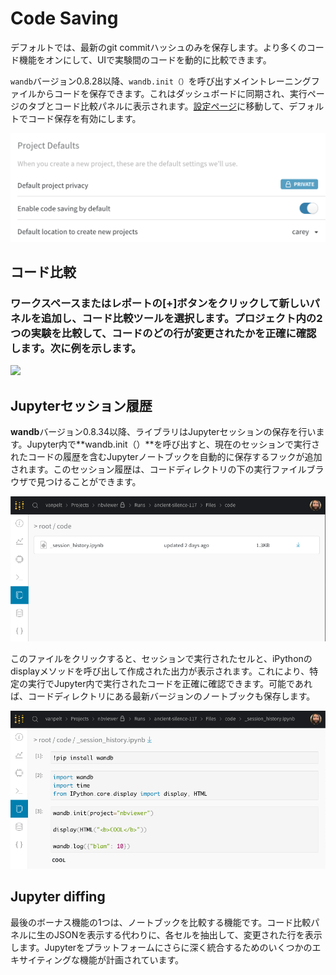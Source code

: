 # Code Saving

 デフォルトでは、最新のgit commitハッシュのみを保存します。より多くのコード機能をオンにして、UIで実験間のコードを動的に比較できます。

 `wandb`バージョン0.8.28以降、`wandb.init（）`を呼び出すメイントレーニングファイルからコードを保存できます。これはダッシュボードに同期され、実行ページのタブとコード比較パネルに表示されます。[設定ページ](https://wandb.ai/settings)に移動して、デフォルトでコード保存を有効にします。

![Here&apos;s what your account settings look like. You can save code by default.](../../../.gitbook/assets/screen-shot-2020-05-12-at-12.28.40-pm.png)

##  コード比較

### ワークスペースまたはレポートの\[+\]ボタンをクリックして新しいパネルを追加し、コード比較ツールを選択します。プロジェクト内の2つの実験を比較して、コードのどの行が変更されたかを正確に確認します。次に例を示します。

![](../../../.gitbook/assets/cc1.png)

## Jupyterセッション履歴

**wandb**バージョン0.8.34以降、ライブラリはJupyterセッションの保存を行います。Jupyter内で**wandb.init（）**を呼び出すと、現在のセッションで実行されたコードの履歴を含むJupyterノートブックを自動的に保存するフックが追加されます。このセッション履歴は、コードディレクトリの下の実行ファイルブラウザで見つけることができます。

![](../../../.gitbook/assets/cc2%20%284%29%20%285%29.png)

 このファイルをクリックすると、セッションで実行されたセルと、iPythonのdisplayメソッドを呼び出して作成された出力が表示されます。これにより、特定の実行でJupyter内で実行されたコードを正確に確認できます。可能であれば、コードディレクトリにある最新バージョンのノートブックも保存します。

![](../../../.gitbook/assets/cc3%20%283%29%20%283%29%20%281%29.png)

## Jupyter diffing

最後のボーナス機能の1つは、ノートブックを比較する機能です。コード比較パネルに生のJSONを表示する代わりに、各セルを抽出して、変更された行を表示します。Jupyterをプラットフォームにさらに深く統合するためのいくつかのエキサイティングな機能が計画されています。

